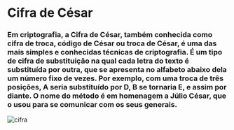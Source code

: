 <h1>Cifra de César</h1>

<h3>Em criptografia, a Cifra de César, também conhecida como cifra de troca, código de César ou troca de César, é uma das mais simples e conhecidas técnicas de criptografia. É um tipo de cifra de substituição na qual cada letra do texto é substituída por outra, que se apresenta no alfabeto abaixo dela um número fixo de vezes. Por exemplo, com uma troca de três posições, A seria substituído por D, B se tornaria E, e assim por diante. O nome do método é em homenagem a Júlio César, que o usou para se comunicar com os seus generais.</h3>

  ![cifra](https://user-images.githubusercontent.com/54510870/79622971-3224cb80-80f0-11ea-9b3f-01df7067e292.png)

